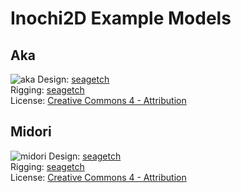 # Inochi2D Example Models

## Aka
![aka](https://user-images.githubusercontent.com/7032834/176876793-cf354904-ab66-4676-8c00-55067436cf96.png)
Design: [seagetch](https://twitter.com/seagetch)  
Rigging: [seagetch](https://twitter.com/seagetch)  
License: [Creative Commons 4 - Attribution](https://creativecommons.org/licenses/by/4.0/)

## Midori
![midori](https://user-images.githubusercontent.com/7032834/176876817-2934229c-e5ad-432b-a281-7c33eaea97e7.png)
Design: [seagetch](https://twitter.com/seagetch)  
Rigging: [seagetch](https://twitter.com/seagetch)  
License: [Creative Commons 4 - Attribution](https://creativecommons.org/licenses/by/4.0/)
